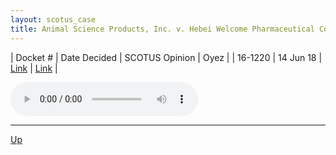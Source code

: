 ```yaml
---
layout: scotus_case
title: Animal Science Products, Inc. v. Hebei Welcome Pharmaceutical Co.
---
```


| Docket # | Date Decided | SCOTUS Opinion | Oyez |
| 16-1220 | 14 Jun 18 | [Link](https://www.supremecourt.gov/opinions/preliminaryprint/585US1PP_final.pdf#page=49) | [Link](https://www.oyez.org/cases/2017/16-1220) |

<audio controls>
   <source src='./resources/16-1220.mp3' type='audio/mpeg'>
</audio>

<object data='./resources/16-1220.pdf' type='application/pdf'></object>

---

[Up](./README.md)